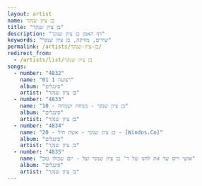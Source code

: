 ```yaml
---
layout: artist
name: בן ציון שנקר
title: "בן ציון שנקר"
description: "דף האמן בן ציון שנקר"
keywords: "שירים, מוזיקה, בן ציון שנקר"
permalink: /artists/בן-ציון-שנקר/
redirect_from:
  - /artists/list/בן ציון שנקר
songs:
  - number: "4832"
    name: "01 רצועה 1"
    album: "סינגלים"
    artist: "בן ציון שנקר"
  - number: "4833"
    name: "10 - בן ציון שנקר - מנוחה ושמחה"
    album: "סינגלים"
    artist: "בן ציון שנקר"
  - number: "4834"
    name: "20 - בן ציון שנקר - אשת חיל - [Windos.Co]"
    album: "סינגלים"
    artist: "בן ציון שנקר"
  - number: "4835"
    name: "אושי וייס שר את לחנו של ר' בן ציון שנקר זצל - יום שכולו טוב"
    album: "סינגלים"
    artist: "בן ציון שנקר"
---
```

